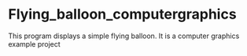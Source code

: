 # Flying_balloon_computergraphics
This program displays a simple flying balloon. It is a computer graphics example project 
